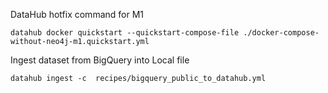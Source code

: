 DataHub hotfix command for M1

```
datahub docker quickstart --quickstart-compose-file ./docker-compose-without-neo4j-m1.quickstart.yml
```

Ingest dataset from BigQuery into Local file

```
datahub ingest -c  recipes/bigquery_public_to_datahub.yml
```
